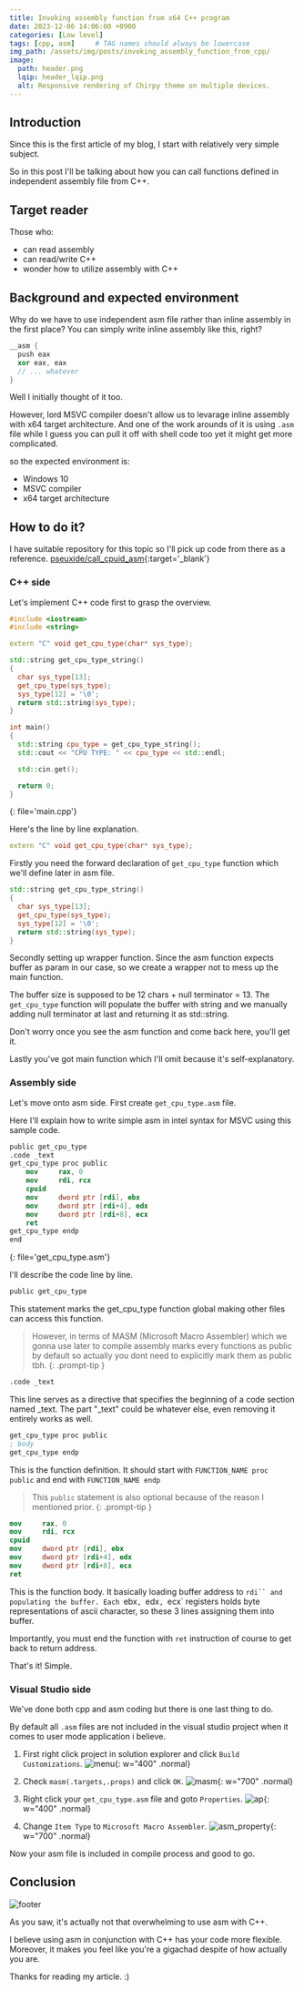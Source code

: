 ```yaml
---
title: Invoking assembly function from x64 C++ program
date: 2023-12-06 14:06:00 +0900
categories: [Low level]
tags: [cpp, asm]     # TAG names should always be lowercase
img_path: /assets/img/posts/invoking_assembly_function_from_cpp/
image:
  path: header.png
  lqip: header_lqip.png
  alt: Responsive rendering of Chirpy theme on multiple devices.
---
```


## Introduction

Since this is the first article of my blog, I start with relatively very simple subject.

So in this post I'll be talking about how you can call functions defined in independent assembly file from C++.

## Target reader

Those who:
- can read assembly
- can read/write C++
- wonder how to utilize assembly with C++

## Background and expected environment

Why do we have to use independent asm file rather than inline assembly in the first place?
You can simply write inline assembly like this, right?

```cpp
__asm {
  push eax
  xor eax, eax
  // ... whatever
}
```

Well I initially thought of it too.

However, lord MSVC compiler doesn't allow us to levarage inline assembly with x64 target architecture.
And one of the work arounds of it is using `.asm` file while I guess you can pull it off with shell code too yet it might get more complicated.

so the expected environment is:
- Windows 10
- MSVC compiler
- x64 target architecture

## How to do it?

I have suitable repository for this topic so I'll pick up code from there as a reference.
[pseuxide/call_cpuid_asm](https://github.com/pseuxide/call_cpuid_asm/tree/master){:target='_blank'}

### C++ side

Let's implement C++ code first to grasp the overview.

```cpp
#include <iostream>
#include <string>

extern "C" void get_cpu_type(char* sys_type);

std::string get_cpu_type_string()
{
  char sys_type[13];
  get_cpu_type(sys_type);
  sys_type[12] = '\0';
  return std::string(sys_type);
}

int main()
{
  std::string cpu_type = get_cpu_type_string();
  std::cout << "CPU TYPE: " << cpu_type << std::endl;

  std::cin.get();

  return 0;
}
```
{: file='main.cpp'}

Here's the line by line explanation.

```cpp
extern "C" void get_cpu_type(char* sys_type);
```

Firstly you need the forward declaration of `get_cpu_type` function which we'll define later in asm file.

```cpp
std::string get_cpu_type_string()
{
  char sys_type[13];
  get_cpu_type(sys_type);
  sys_type[12] = '\0';
  return std::string(sys_type);
}
```

Secondly setting up wrapper function. Since the asm function expects buffer as param in our case, so we create a wrapper not to mess up the main function.

The buffer size is supposed to be 12 chars + null terminator = 13.
The `get_cpu_type` function will populate the buffer with string and we manually adding null terminator at last and returning it as std::string.

Don't worry once you see the asm function and come back here, you'll get it.

Lastly you've got main function which I'll omit because it's self-explanatory.

### Assembly side

Let's move onto asm side. First create `get_cpu_type.asm` file.

Here I'll explain how to write simple asm in intel syntax for MSVC using this sample code.

```nasm
public get_cpu_type
.code _text
get_cpu_type proc public
    mov     rax, 0
    mov     rdi, rcx
    cpuid
    mov     dword ptr [rdi], ebx
    mov     dword ptr [rdi+4], edx
    mov     dword ptr [rdi+8], ecx
    ret
get_cpu_type endp
end
```
{: file='get_cpu_type.asm'}

I'll describe the code line by line.

```nasm
public get_cpu_type
```

This statement marks the get_cpu_type function global making other files can access this function.
> However, in terms of MASM (Microsoft Macro Assembler) which we gonna use later to compile assembly marks every functions as public by default so actually you dont need to explicitly mark them as public tbh.
{: .prompt-tip }

```nasm
.code _text
```

This line serves as a directive that specifies the beginning of a code section named _text. The part "_text" could be whatever else, even removing it entirely works as well.

```nasm
get_cpu_type proc public
; body
get_cpu_type endp
```

This is the function definition. It should start with `FUNCTION_NAME proc public` and end with `FUNCTION_NAME endp`
> This `public` statement is also optional because of the reason I mentioned prior.
{: .prompt-tip }

```nasm
mov     rax, 0
mov     rdi, rcx
cpuid
mov     dword ptr [rdi], ebx
mov     dword ptr [rdi+4], edx
mov     dword ptr [rdi+8], ecx
ret
```

This is the function body. It basically loading buffer address to `rdi`` and populating the buffer. Each `ebx`, `edx`, `ecx` registers holds byte representations of ascii character, so these 3 lines assigning them into buffer.

Importantly, you must end the function with `ret` instruction of course to get back to return address.

That's it! Simple.

### Visual Studio side

We've done both cpp and asm coding but there is one last thing to do.

By default all `.asm` files are not included in the visual studio project when it comes to user mode application i believe.

1. First right click project in solution explorer and click `Build Customizations`.
![menu](https://github.com/pseuxide/call_cpuid_asm/assets/33578715/08a6ee47-370d-43c3-b562-e2f2323ab116){: w="400" .normal}

2. Check `masm(.targets,.props)` and click `OK`.
![masm](https://github.com/pseuxide/call_cpuid_asm/assets/33578715/942480ed-bb82-4c75-a741-140923a93650){: w="700" .normal}

3. Right click your `get_cpu_type.asm` file and goto `Properties`.
![ap](https://github.com/pseuxide/call_cpuid_asm/assets/33578715/460620d3-356b-4740-8dfe-ef731257acab){: w="400" .normal}

4. Change `Item Type` to `Microsoft Macro Assembler`.
![asm_property](https://github.com/pseuxide/call_cpuid_asm/assets/33578715/d753a2cc-1072-46f4-9ff5-b8f736aacfa4){: w="700" .normal}

Now your asm file is included in compile process and good to go.

## Conclusion

![footer](footer.png)

As you saw, it's actually not that overwhelming to use asm with C++.

I believe using asm in conjunction with C++ has your code more flexible.
Moreover, it makes you feel like you're a gigachad despite of how actually you are.

Thanks for reading my article. :)